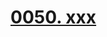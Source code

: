 # [0050. xxx](https://github.com/Tdahuyou/TNotes.react/tree/main/0050.%20xxx)

<!-- region:toc -->

<!-- endregion:toc -->
